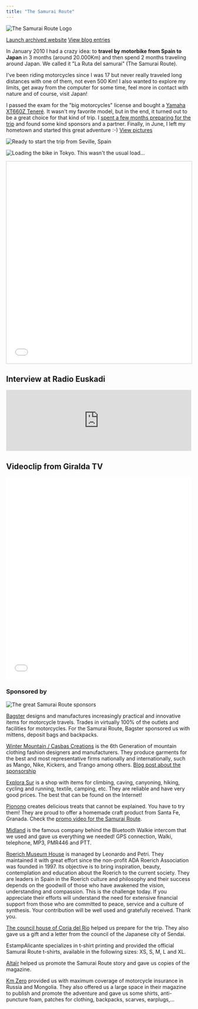 ```yaml
---
title: "The Samurai Route"
---
```


![](/samurai-route/images/logo.jpg "The Samurai Route Logo")

<p class="align-center">
  <a class="btn external" role="button" href="http://rutasamurai.herokuapp.com" target="_blank">Launch archived website</a>
  <a class="btn external" role="button" href="/blog/category/samurai-route" target="_blank">View blog entries</a>
</p>

In January 2010 I had a crazy idea: to **travel by motorbike from Spain to Japan** in 3 months (around 20.000Km) and then spend 2 months traveling around Japan. We called it "La Ruta del samurai" (The Samurai Route).

I've been riding motorcycles since I was 17 but never really traveled long distances with one of them, not even 500 Km! I also wanted to explore my limits, get away from the computer for some time, feel more in contact with nature and of course, visit Japan!

I passed the exam for the "big motorcycles" license and bought a [Yamaha XT660Z Teneré](https://en.wikipedia.org/wiki/Yamaha_XT660Z_T%C3%A9n%C3%A9r%C3%A9). It wasn't my favorite model, but in the end, it turned out to be a great choice for that kind of trip. I [spent a few months preparing for the trip](/blog/category/samurai-route) and found some kind sponsors and a partner. Finally, in June, I left my hometown and started this great adventure :-) [View pictures](https://www.facebook.com/rutasamurai/photos_stream?tab=photos_albums)

![](/samurai-route/images/salida.jpg "Ready to start the trip from Seville, Spain")

![](/samurai-route/images/ruta-samurai-loading-bike.jpg "Loading the bike in Tokyo. This wasn't the usual load...")

<iframe frameborder="0" height="550" marginheight="0" marginwidth="0" scrolling="no" src="//maps.google.es/maps/ms?hl=es&ie=UTF8&t=h&msa=0&msid=109521630100610492151.00047cbcf9d4d2e0c9663&ll=45.58329,65.742188&spn=84.257979,149.414063&z=2&output=embed" style="border: 1px solid #CCCCCC;" width="100%"></iframe>

## Interview at Radio Euskadi

<iframe width="100%" height="166" scrolling="no" frameborder="no" allow="autoplay" src="https://w.soundcloud.com/player/?url=https%3A//api.soundcloud.com/tracks/564940968&color=%23080506&auto_play=false&hide_related=false&show_comments=true&show_user=true&show_reposts=false&show_teaser=true"></iframe>

## Videoclip from Giralda TV

<iframe allowfullscreen="allowfullscreen" frameborder="0" width="100%" height="550" src="//www.youtube.com/embed/mDsD1S7m3_A?rel=0"></iframe>

### Sponsored by

![](/samurai-route/images/sponsors.jpg "The great Samurai Route sponsors")

[Bagster](http://www.bagster.com/es/) designs and manufactures increasingly practical and innovative items for motorcycle travels. Trades in virtually 100% of the outlets and facilities for motorcycles. For the Samurai Route, Bagster sponsored us with mittens, deposit bags and backpacks.

[Winter Mountain / Casbas Creations](http://www.creacionescasbas.com/) is the 6th Generation of mountain clothing fashion designers and manufacturers. They produce garments for the best and most representative firms nationally and internationally, such as Mango, Nike, Kickers, and Trango among others. [Blog post about the sponsorship](https://www.creacionescasbas.com/blog/patrocinadores-la-ruta-del-samurai/)

[Explora Sur](http://explorasur.com/) is a shop with items for climbing, caving, canyoning, hiking, cycling and running, textile, camping, etc. They are reliable and have very good prices. The best that can be found on the Internet!

[Pionono](http://www.pionono.es/) creates delicious treats that cannot be explained. You have to try them! They are proud to offer a homemade craft product from Santa Fe, Granada. Check the [promo video for the Samurai Route](https://www.youtube.com/watch?v=So5_lX2Cgn4).

[Midland](http://www.midland.es/) is the famous company behind the Bluetooth Walkie intercom that we used and gave us everything we needed! GPS connection, Walki, telephone, MP3, PMR446 and PTT.

[Roerich Museum House](http://shambala-roerich.com/) is managed by Leonardo and Petri. They maintained it with great effort since the non-profit ADA Roerich Association was founded in 1997. Its objective is to bring inspiration, beauty, contemplation and education about the Roerich to the current society. They are leaders in Spain in the Roerich culture and philosophy and their success depends on the goodwill of those who have awakened the vision, understanding and compassion. This is the challenge today. If you appreciate their efforts will understand the need for extensive financial support from those who are committed to peace, service and a culture of synthesis. Your contribution will be well used and gratefully received. Thank you.

[The council house of Coria del Rio](http://www.ayto-coriadelrio.es/) helped us prepare for the trip. They also gave us a gift and a letter from the council of the Japanese city of Sendai.

EstampAlicante specializes in t-shirt printing and provided the official Samurai Route t-shirts, available in the following sizes: XS, S, M, L and XL.

[Altaïr](http://www.altairblog.com/) helped us promote the Samurai Route story and gave us copies of the magazine.

[Km Zero](http://www.kmcero.es/) provided us with maximum coverage of motorcycle insurance in Russia and Mongolia. They also offered us a large space in their magazine to publish and promote the adventure and gave us some shirts, anti-puncture foam, patches for clothing, backpacks, scarves, earplugs,...
